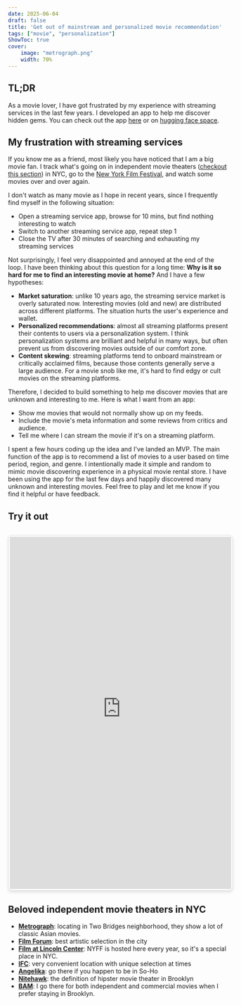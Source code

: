 ```yaml
---
date: 2025-06-04
draft: false
title: 'Get out of mainstream and personalized movie recommendation'
tags: ["movie", "personalization"]
ShowToc: true
cover:
    image: "metrograph.png"
    width: 70%
---
```

## TL;DR
As a movie lover, I have got frustrated by my experience with streaming services in the last few years. I developed an app to help me discover hidden gems. You can check out the app [here](#try-it-out) or on [hugging face space](https://huggingface.co/spaces/gytcrt/random-movie-hf).

## My frustration with streaming services
If you know me as a friend, most likely you have noticed that I am a big movie fan. I track what's going on in independent movie theaters ([checkout this section](#beloved-independent-movie-theaters-in-nyc)) in NYC, go to the [New York Film Festival](https://www.filmlinc.org/about-us/new-york-film-festival/), and watch some movies over and over again. 

I don't watch as many movie as I hope in recent years, since I frequently find myself in the following situation: 
- Open a streaming service app, browse for 10 mins, but find nothing interesting to watch
- Switch to another streaming service app, repeat step 1
- Close the TV after 30 minutes of searching and exhausting my streaming services

Not surprisingly, I feel very disappointed and annoyed at the end of the loop. I have been thinking about this question for a long time: **Why is it so hard for me to find an interesting movie at home?** And I have a few hypotheses:
- **Market saturation**: unlike 10 years ago, the streaming service market is overly saturated now. Interesting movies (old and new) are distributed across different platforms. The situation hurts the user's experience and wallet.
- **Personalized recommendations**: almost all streaming platforms present their contents to users via a personalization system. I think personalization systems are brilliant and helpful in many ways, but often prevent us from discovering movies outside of our comfort zone. 
- **Content skewing**: streaming platforms tend to onboard mainstream or critically acclaimed films, because those contents generally serve a large audience. For a movie snob like me, it's hard to find edgy or cult movies on the streaming platforms.  

Therefore, I decided to build something to help me discover movies that are unknown and interesting to me. Here is what I want from an app:
- Show me movies that would not normally show up on my feeds.
- Include the movie's meta information and some reviews from critics and audience.
- Tell me where I can stream the movie if it's on a streaming platform.

I spent a few hours coding up the idea and I've landed an MVP. The main function of the app is to recommend a list of movies to a user based on time period, region, and genre. I intentionally made it simple and random to mimic movie discovering experience in a physical movie rental store. I have been using the app for the last few days and happily discovered many unknown and interesting movies. Feel free to play and let me know if you find it helpful or have feedback.

## Try it out
<div class="gradio-embed-container">
<iframe
	src="https://gytcrt-random-movie-hf.hf.space"
	frameborder="0"
	width="100%"
	height="800"
></iframe>
</div>

<style>
  .gradio-embed-container {
    width: 100%;
    margin: 30px 0;
    border: 1px solid #ddd;
    border-radius: 8px;
    overflow: hidden;
    box-shadow: 0 4px 6px rgba(0, 0, 0, 0.1);
    padding: 3px;
  }
  
  .gradio-embed-container iframe {
    width: 100%;
    border: none;
    display: block;
  }
</style>

## Beloved independent movie theaters in NYC
- [**Metrograph**](https://metrograph.com/): locating in Two Bridges neighborhood, they show a lot of classic Asian movies.
- [**Film Forum**](https://filmforum.org): best artistic selection in the city
- [**Film at Lincoln Center**](https://www.filmlinc.org/): NYFF is hosted here every year, so it's a special place in NYC.
- [**IFC**](https://www.ifccenter.com/): very convenient location with unique selection at times
- [**Angelika**](https://angelikafilmcenter.com/nyc): go there if you happen to be in So-Ho
- [**Nitehawk**](https://nitehawkcinema.com/): the definition of hipster movie theater in Brooklyn
- [**BAM**](https://www.bam.org/): I go there for both independent and commercial movies when I prefer staying in Brooklyn. 